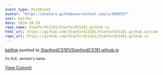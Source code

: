 ```yaml
---
event_type: PushEvent
avatar: "https://avatars.githubusercontent.com/u/208955?"
user: keithw
date: 2020-10-29
repo_name: StanfordCS181/StanfordCS181.github.io
html_url: https://github.com/StanfordCS181/StanfordCS181.github.io/commit/148e0c9eb5e83ce93be9b5ada9b7440e3fec346d
repo_url: https://github.com/StanfordCS181/StanfordCS181.github.io
---
```


<a href='https://github.com/keithw' target='_blank'>keithw</a> pushed to <a href='https://github.com/StanfordCS181/StanfordCS181.github.io' target='_blank'>StanfordCS181/StanfordCS181.github.io</a>

<small>Fix N.K. Jemisin's name</small>

<a href='https://github.com/StanfordCS181/StanfordCS181.github.io/commit/148e0c9eb5e83ce93be9b5ada9b7440e3fec346d' target='_blank'>View Commit</a>